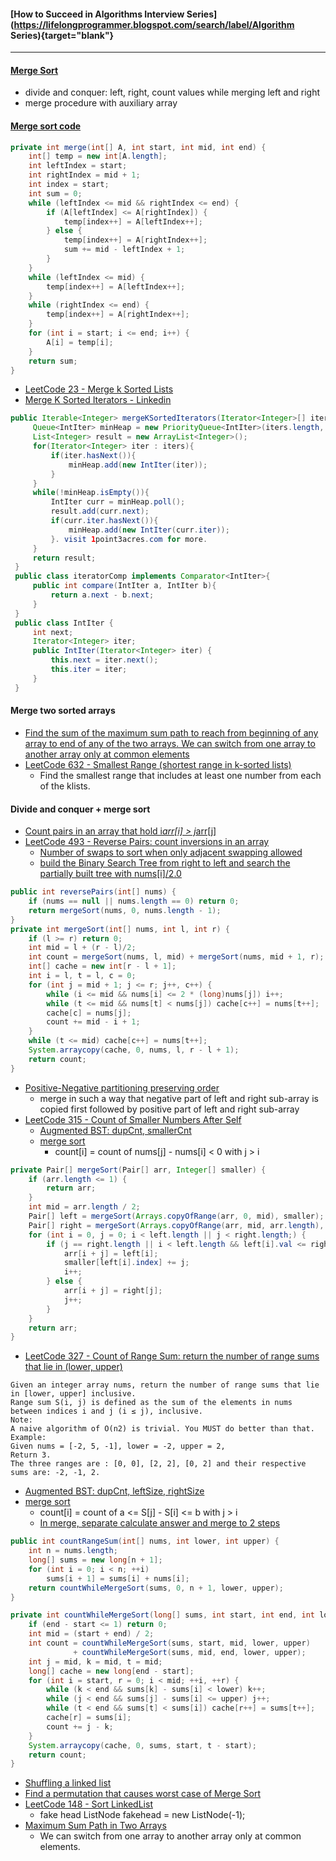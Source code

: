 #### [How to Succeed in Algorithms Interview Series](https://lifelongprogrammer.blogspot.com/search/label/Algorithm Series){target="blank"}
<script src="https://lifelongprogrammer.blogspot.com/feeds/posts/default/-/Algorithm Series?orderby=updated&amp;alt=json-in-script&amp;callback=series&amp;max-results=20"></script>

---

#### [Merge Sort](https://www.cs.cmu.edu/~adamchik/15-121/lectures/Sorting%20Algorithms/code/MergeSort.java)
- divide and conquer: left, right, count values while merging left and right
- merge procedure with auxiliary array

#### [Merge sort code](http://www.jiuzhang.com/solutions/reverse-pairs/)
```java
private int merge(int[] A, int start, int mid, int end) {
    int[] temp = new int[A.length];
    int leftIndex = start;
    int rightIndex = mid + 1;
    int index = start;
    int sum = 0;
    while (leftIndex <= mid && rightIndex <= end) {
        if (A[leftIndex] <= A[rightIndex]) {
            temp[index++] = A[leftIndex++];
        } else {
            temp[index++] = A[rightIndex++];
            sum += mid - leftIndex + 1;
        }
    }
    while (leftIndex <= mid) {
        temp[index++] = A[leftIndex++];
    }
    while (rightIndex <= end) {
        temp[index++] = A[rightIndex++];
    }
    for (int i = start; i <= end; i++) {
        A[i] = temp[i];
    }
    return sum;
}
```
- [LeetCode 23 - Merge k Sorted Lists](https://leetcode.com/problems/merge-k-sorted-lists/discuss/10528/A-java-solution-based-on-Priority-Queue)
- [Merge K Sorted Iterators - Linkedin](http://www.1point3acres.com/bbs/thread-123314-1-1.html)
```java
public Iterable<Integer> mergeKSortedIterators(Iterator<Integer>[] iters){
     Queue<IntIter> minHeap = new PriorityQueue<IntIter>(iters.length, new iteratorComp());
     List<Integer> result = new ArrayList<Integer>();
     for(Iterator<Integer> iter : iters){
         if(iter.hasNext()){
             minHeap.add(new IntIter(iter));
         }
     }
     while(!minHeap.isEmpty()){
         IntIter curr = minHeap.poll();
         result.add(curr.next);
         if(curr.iter.hasNext()){
             minHeap.add(new IntIter(curr.iter));
         }. visit 1point3acres.com for more.
     }
     return result;
 }
 public class iteratorComp implements Comparator<IntIter>{
     public int compare(IntIter a, IntIter b){
         return a.next - b.next;
     }
 }
 public class IntIter {
     int next;
     Iterator<Integer> iter;
     public IntIter(Iterator<Integer> iter) {
         this.next = iter.next();
         this.iter = iter;
     }
 }
```

#### Merge two sorted arrays
- [Find the sum of the maximum sum path to reach from beginning of any array to end of any of the two arrays. We can switch from one array to another array only at common elements](https://www.geeksforgeeks.org/maximum-sum-path-across-two-arrays/)
- [LeetCode 632 - Smallest Range (shortest range in k-sorted lists)](https://leetcode.com/articles/smallest-range/)
  - Find the smallest range that includes at least one number from each of the klists.

#### Divide and conquer + merge sort
- [Count pairs in an array that hold i*arr[i] > j*arr[j]](https://www.geeksforgeeks.org/count-pairs-array-hold-iarri-jarrj/)
- [LeetCode 493 - Reverse Pairs: count inversions in an array](https://www.geeksforgeeks.org/counting-inversions/)
  - [Number of swaps to sort when only adjacent swapping allowed](https://www.geeksforgeeks.org/number-swaps-sort-adjacent-swapping-allowed/)
  - [build the Binary Search Tree from right to left and search the partially built tree with nums[i]/2.0](https://leetcode.com/problems/reverse-pairs/discuss/97280/very-short-and-clear-mergesort-bst-java-solutions)
```java
public int reversePairs(int[] nums) {
    if (nums == null || nums.length == 0) return 0;
    return mergeSort(nums, 0, nums.length - 1);
}
private int mergeSort(int[] nums, int l, int r) {
    if (l >= r) return 0;
    int mid = l + (r - l)/2;
    int count = mergeSort(nums, l, mid) + mergeSort(nums, mid + 1, r);
    int[] cache = new int[r - l + 1];
    int i = l, t = l, c = 0;
    for (int j = mid + 1; j <= r; j++, c++) {
        while (i <= mid && nums[i] <= 2 * (long)nums[j]) i++;
        while (t <= mid && nums[t] < nums[j]) cache[c++] = nums[t++];
        cache[c] = nums[j];
        count += mid - i + 1;
    }
    while (t <= mid) cache[c++] = nums[t++];
    System.arraycopy(cache, 0, nums, l, r - l + 1);
    return count;
}
```
- [Positive-Negative partitioning preserving order](https://www.geeksforgeeks.org/rearrange-positive-and-negative-numbers/)
  - merge in such a way that negative part of left and right sub-array is copied first followed by positive part of left and right sub-array
- [LeetCode 315 - Count of Smaller Numbers After Self]((https://leetcode.com/problems/count-of-smaller-numbers-after-self/discuss/76584/mergesort-solution))
  - [Augmented BST: dupCnt, smallerCnt](https://leetcode.com/problems/count-of-smaller-numbers-after-self/discuss/76580/9ms-short-Java-BST-solution-get-answer-when-building-BST)
  - [merge sort](https://leetcode.com/problems/count-of-smaller-numbers-after-self/discuss/76584/mergesort-solution)
    <!-- - 归并排序后，虽然数组有序的，但是原始顺序变化了，计算每个元素数量需要找到他们的位置，因此需要记录每个元素的index -->
    - count[i] = count of nums[j] - nums[i] < 0 with j > i
```java
private Pair[] mergeSort(Pair[] arr, Integer[] smaller) {
    if (arr.length <= 1) {
        return arr;
    }
    int mid = arr.length / 2;
    Pair[] left = mergeSort(Arrays.copyOfRange(arr, 0, mid), smaller);
    Pair[] right = mergeSort(Arrays.copyOfRange(arr, mid, arr.length), smaller);
    for (int i = 0, j = 0; i < left.length || j < right.length;) {
        if (j == right.length || i < left.length && left[i].val <= right[j].val) {
            arr[i + j] = left[i];
            smaller[left[i].index] += j;
            i++;
        } else {
            arr[i + j] = right[j];
            j++;
        }
    }
    return arr;
}
```
- [LeetCode 327 - Count of Range Sum: return the number of range sums that lie in (lower, upper)]((https://leetcode.com/problems/count-of-range-sum/discuss/77990/share-my-solution))
```text
Given an integer array nums, return the number of range sums that lie in [lower, upper] inclusive.
Range sum S(i, j) is defined as the sum of the elements in nums between indices i and j (i ≤ j), inclusive.
Note:
A naive algorithm of O(n2) is trivial. You MUST do better than that.
Example:
Given nums = [-2, 5, -1], lower = -2, upper = 2,
Return 3.
The three ranges are : [0, 0], [2, 2], [0, 2] and their respective sums are: -2, -1, 2.
```
  - [Augmented BST: dupCnt, leftSize, rightSize](https://leetcode.com/problems/count-of-range-sum/discuss/78003/Java-BST-solution-averagely-O(nlogn))
  - [merge sort](https://leetcode.com/problems/count-of-range-sum/discuss/77990/share-my-solution)
    - count[i] = count of a <= S[j] - S[i] <= b with j > i
    - [In merge, separate calculate answer and merge to 2 steps](https://blog.csdn.net/qq508618087/article/details/51435944)
```java
public int countRangeSum(int[] nums, int lower, int upper) {
    int n = nums.length;
    long[] sums = new long[n + 1];
    for (int i = 0; i < n; ++i)
        sums[i + 1] = sums[i] + nums[i];
    return countWhileMergeSort(sums, 0, n + 1, lower, upper);
}

private int countWhileMergeSort(long[] sums, int start, int end, int lower, int upper) {
    if (end - start <= 1) return 0;
    int mid = (start + end) / 2;
    int count = countWhileMergeSort(sums, start, mid, lower, upper)
              + countWhileMergeSort(sums, mid, end, lower, upper);
    int j = mid, k = mid, t = mid;
    long[] cache = new long[end - start];
    for (int i = start, r = 0; i < mid; ++i, ++r) {
        while (k < end && sums[k] - sums[i] < lower) k++;
        while (j < end && sums[j] - sums[i] <= upper) j++;
        while (t < end && sums[t] < sums[i]) cache[r++] = sums[t++];
        cache[r] = sums[i];
        count += j - k;
    }
    System.arraycopy(cache, 0, sums, start, t - start);
    return count;
}
```

- [Shuffling a linked list](https://www.cnblogs.com/evasean/p/7232572.html)
- [Find a permutation that causes worst case of Merge Sort](http://www.geeksforgeeks.org/find-a-permutation-that-causes-worst-case-of-merge-sort/)
- [LeetCode 148 - Sort LinkedList](http://www.jiuzhang.com/solutions/sort-list/)
  - fake head ListNode fakehead = new ListNode(-1);
- [Maximum Sum Path in Two Arrays](http://www.geeksforgeeks.org/maximum-sum-path-across-two-arrays/)
  - We can switch from one array to another array only at common elements.
